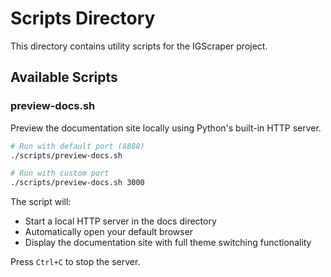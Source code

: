 # Scripts Directory

This directory contains utility scripts for the IGScraper project.

## Available Scripts

### preview-docs.sh

Preview the documentation site locally using Python's built-in HTTP server.

```bash
# Run with default port (8888)
./scripts/preview-docs.sh

# Run with custom port
./scripts/preview-docs.sh 3000
```

The script will:
- Start a local HTTP server in the docs directory
- Automatically open your default browser
- Display the documentation site with full theme switching functionality

Press `Ctrl+C` to stop the server.